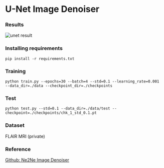 <h1>U-Net Image Denoiser</h1>



### Results
![unet result](https://ifh.cc/g/og9Vy9.jpg)


### Installing requirements

```
pip install -r requirements.txt
```

### Training

```
python train.py --epochs=30 --batch=4 --std=0.1 --learning_rate=0.001 --data_dir=./data --checkpoint_dir=./checkpoints
```

### Test

```
python test.py --std=0.1 --data_dir=./data/test --checkpoint=./checkpoints/chk_1_std_0.1.pt
```

### Dataset
FLAIR MRI (private)


### Reference
[Github: Ne2Ne Image Denoiser](https://github.com/neeraj3029/Ne2Ne-Image-Denoising)
